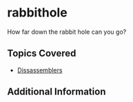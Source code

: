 # rabbithole
How far down the rabbit hole can you go?
## Topics Covered

- [Dissassemblers](/reverse-engineering/what-are-disassemblers/)
## Additional Information


